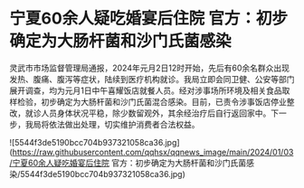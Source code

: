# 宁夏60余人疑吃婚宴后住院 官方：初步确定为大肠杆菌和沙门氏菌感染

灵武市市场监督管理局通报，2024年元月2日12时开始，先后有60余名群众出现发热、腹痛、腹泻等症状，陆续到医疗机构就诊。我局立即会同卫健、公安等部门展开调查，均为元月1日中午喜耀饭店就餐人员。经对涉事场所环境及相关食品取样检验，初步确定为大肠杆菌和沙门氏菌混合感染。目前，已责令涉事饭店停业整改，就诊人员身体状况平稳，除少数留观外，其余经治疗后自行返回家中。下一步，我局将依法做出处理，切实维护消费者合法权益。

![5544f3de5190bcc704b937321058ca36.jpg](https://raw.githubusercontent.com/qqhsx/qqnews_image/main/2024/01/03/宁夏60余人疑吃婚宴后住院 官方：初步确定为大肠杆菌和沙门氏菌感染/5544f3de5190bcc704b937321058ca36.jpg)

